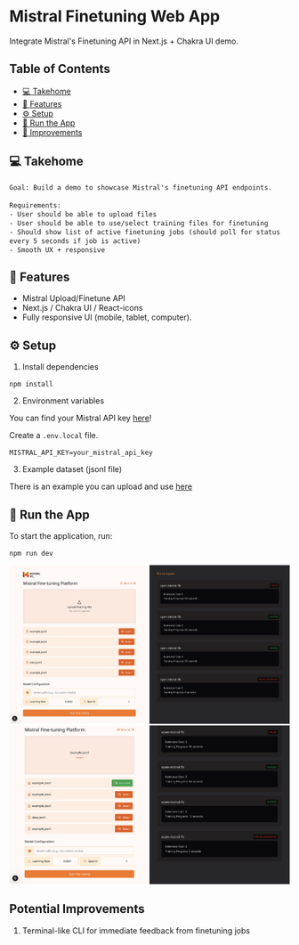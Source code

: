 # Mistral Finetuning Web App

Integrate Mistral's Finetuning API in Next.js + Chakra UI demo.

## Table of Contents

- [💻 Takehome](#-takehome)
- [🎨 Features](#-features)
- [⚙️ Setup](#️-setup)
- [🔮 Run the App](#-run-the-app)
- [🚀 Improvements](#potential-improvements)

## 💻 Takehome

```
Goal: Build a demo to showcase Mistral's finetuning API endpoints.

Requirements:
- User should be able to upload files
- User should be able to use/select training files for finetuning
- Should show list of active finetuning jobs (should poll for status every 5 seconds if job is active)
- Smooth UX + responsive
```

## 🎨 Features
- Mistral Upload/Finetune API
- Next.js / Chakra UI / React-icons
- Fully responsive UI (mobile, tablet, computer).

## ⚙️ Setup

1. Install dependencies

```
npm install
```

2. Environment variables

You can find your Mistral API key [here](https://console.mistral.ai/api-keys/)!

Create a ```.env.local``` file.

```
MISTRAL_API_KEY=your_mistral_api_key
```

3. Example dataset (jsonl file)

There is an example you can upload and use [here](./data/example.jsonl)

## 🔮 Run the App

To start the application, run:

```
npm run dev
```

<img src="/assets/demo.png" />

<br />

<img src="/assets/upload.png" />

## Potential Improvements

1. Terminal-like CLI for immediate feedback from finetuning jobs